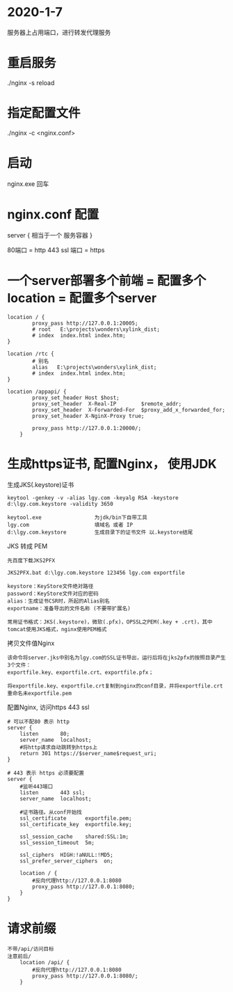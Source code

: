 # 2020-1-7
服务器上占用端口，进行转发代理服务


# 重启服务
./nginx -s reload

# 指定配置文件
./nginx -c <nginx.conf>

# 启动
nginx.exe 回车

# nginx.conf 配置
server {
    相当于一个 服务容器
}

80端口 = http
443 ssl 端口 = https

# 一个server部署多个前端 = 配置多个location = 配置多个server
```
location / {
        proxy_pass http://127.0.0.1:20005;
        # root   E:\projects\wonders\xylink_dist;
        # index  index.html index.htm;
}

location /rtc {
        # 别名
        alias   E:\projects\wonders\xylink_dist;
        # index  index.html index.htm;
}

location /appapi/ {
        proxy_set_header Host $host;
        proxy_set_header  X-Real-IP        $remote_addr;
        proxy_set_header  X-Forwarded-For  $proxy_add_x_forwarded_for;
        proxy_set_header X-NginX-Proxy true;

        proxy_pass http://127.0.0.1:20000/;
    }
```

# 生成https证书, 配置Nginx， 使用JDK
生成JKS(.keystore)证书
```
keytool -genkey -v -alias lgy.com -keyalg RSA -keystore d:\lgy.com.keystore -validity 3650

keytool.exe                 为jdk/bin下自带工具
lgy.com                     填域名 或者 IP
d:\lgy.com.keystore         生成目录下的证书文件 以.keystore结尾
```

JKS 转成 PEM
```
先百度下载JKS2PFX

JKS2PFX.bat d:\lgy.com.keystore 123456 lgy.com exportfile

keystore：KeyStore文件绝对路径
password：KeyStore文件对应的密码
alias：生成证书CSR时，所起的Alias别名
exportname：准备导出的文件名称 (不要带扩展名)

常用证书格式：JKS(.keystore)，微软(.pfx)，OPSSL之PEM(.key + .crt)，其中tomcat使用JKS格式，nginx使用PEM格式
```

拷贝文件值Nginx
```
该命令将server.jks中别名为lgy.com的SSL证书导出，运行后将在jks2pfx的按照目录产生3个文件：
exportfile.key、exportfile.crt、exportfile.pfx；

将exportfile.key、exportfile.crt复制到nginx的conf目录，并将exportfile.crt重命名未exportfile.pem
```

配置Nginx, 访问https 443 ssl
```
# 可以不配80 表示 http
server {
    listen       80;
    server_name  localhost;
    #将http请求自动跳转到https上
    return 301 https://$server_name$request_uri;
}
 
# 443 表示 https 必须要配置
server {
    #监听443端口
    listen       443 ssl;
    server_name  localhost;
 
    #证书路径。从conf开始找
    ssl_certificate      exportfile.pem;
    ssl_certificate_key  exportfile.key;
 
    ssl_session_cache    shared:SSL:1m;
    ssl_session_timeout  5m;
 
    ssl_ciphers  HIGH:!aNULL:!MD5;
    ssl_prefer_server_ciphers  on;
 
    location / {
        #反向代理http://127.0.0.1:8080
	    proxy_pass http://127.0.0.1:8080;
    }
}
```

# 请求前缀
```
不带/api/访问目标
注意前后/
    location /api/ {
        #反向代理http://127.0.0.1:8080
	    proxy_pass http://127.0.0.1:8080/;
    }
```